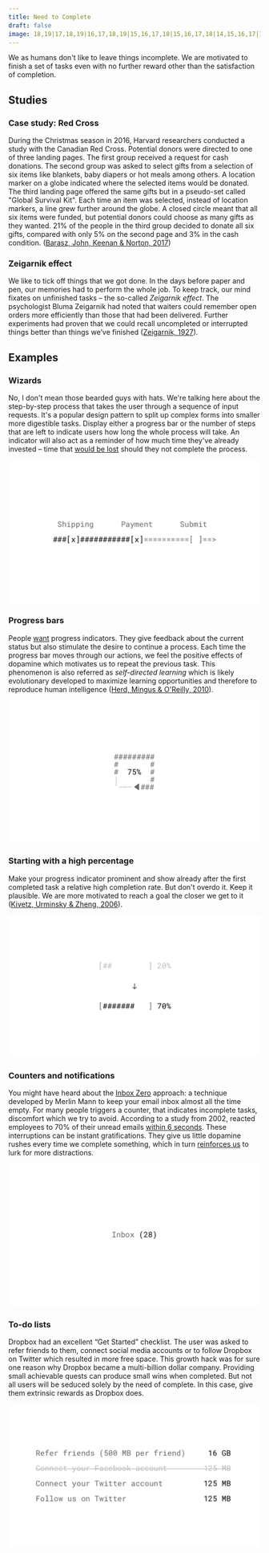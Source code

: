 ```yaml
---
title: Need to Complete
draft: false
image: 18,19|17,18,19|16,17,18,19|15,16,17,18|15,16,17,18|14,15,16,17|13,14,15,16,17|12,13,14,15,16|12,13,14,15|11,12,13,14,15|10,11,12,13,14|9,10,11,12,13|3,4,9,10,11,12,13|2,3,4,5,8,9,10,11,12|2,3,4,5,6,7,8,9,10,11|3,4,5,6,7,8,9,10,11|4,5,6,7,8,9,10|5,6,7,8,9|6,7,8|
---
```


We as humans don't like to leave things incomplete. We are motivated to finish a set of tasks even with no further reward other than the satisfaction of completion.


## Studies

### Case study: Red Cross
During the Christmas season in 2016, Harvard researchers conducted a study with the Canadian Red Cross. Potential donors were directed to one of three landing pages. The first group received a request for cash donations. The second group was asked to select gifts from a selection of six items like blankets, baby diapers or hot meals among others. A location marker on a globe indicated where the selected items would be donated. The third landing page offered the same gifts but in a pseudo-set called "Global Survival Kit". Each time an item was selected, instead of location markers, a line grew further around the globe. A closed circle meant that all six items were funded, but potential donors could choose as many gifts as they wanted. 21% of the people in the third group decided to donate all six gifts, compared with only 5% on the second page and 3% in the cash condition. ([Barasz, John, Keenan & Norton, 2017](http://www.hbs.edu/faculty/Pages/item.aspx?num=52665))

### Zeigarnik effect
We like to tick off things that we got done. In the days before paper and pen, our memories had to perform the whole job. To keep track, our mind fixates on unfinished tasks – the so-called *Zeigarnik effect*. The psychologist Bluma Zeigarnik had noted that waiters could remember open orders more efficiently than those that had been delivered. Further experiments had proven that we could recall uncompleted or interrupted things better than things we’ve finished ([Zeigarnik, 1927](http://codeblab.com/wp-content/uploads/2009/12/On-Finished-and-Unfinished-Tasks.pdf)).


## Examples


### Wizards
No, I don't mean those bearded guys with hats. We're talking here about the step-by-step process that takes the user through a sequence of input requests. It's a popular design pattern to split up complex forms into smaller more digestible tasks. Display either a progress bar or the number of steps that are left to indicate users how long the whole process will take. An indicator will also act as a reminder of how much time they've already invested – time that [would be lost](/loss-aversion/) should they not complete the process.

![](01-wizards.png)


### Progress bars
People [want](http://dl.acm.org/citation.cfm?id=317459) progress indicators. They give feedback about the current status but also stimulate the desire to continue a process. Each time the progress bar moves through our actions, we feel the positive effects of dopamine which motivates us to repeat the previous task. This phenomenon is also referred as *self-directed learning* which is likely evolutionary developed to maximize learning opportunities and therefore to reproduce human intelligence ([Herd, Mingus & O'Reilly, 2010](https://grey.colorado.edu/mediawiki/sites/mingus/images/c/c0/HerdMingusOReilly10.pdf)).

![](02-progress-bars.png)


### Starting with a high percentage
Make your progress indicator prominent and show already after the first completed task a relative high completion rate. But don't overdo it. Keep it plausible. We are more motivated to reach a goal the closer we get to it ([Kivetz, Urminsky & Zheng, 2006](http://www.quilageo.com/wp-content/uploads/2013/07/Goal-Gradient_Illusionary_Goal_Progress.pdf)).

![](03-starting-with-high-percentage.png)


### Counters and notifications
You might have heard about the [Inbox Zero](https://www.youtube.com/watch?v=z9UjeTMb3Yk) approach: a technique developed by Merlin Mann to keep your email inbox almost all the time empty. For many people triggers a counter, that indicates incomplete tasks, discomfort which we try to avoid. According to a study from 2002, reacted employees to 70% of their unread emails [within 6 seconds](https://dspace.lboro.ac.uk/dspace-jspui/bitstream/2134/489/3/Ease%2525202002%252520Jackson.pdf). These interruptions can be instant gratifications. They give us little dopamine rushes every time we complete something, which in turn [reinforces us](/rewards/) to lurk for more distractions.

![](04-counters-notifications.png)


### To-do lists
Dropbox had an excellent “Get Started” checklist. The user was asked to refer friends to them, connect social media accounts or to follow Dropbox on Twitter which resulted in more free space. This growth hack was for sure one reason why Dropbox became a multi-billion dollar company. Providing small achievable quests can produce small wins when completed. But not all users will be seduced solely by the need of complete. In this case, give them extrinsic rewards as Dropbox does.

![](05-to-do-lists.png)

